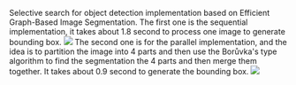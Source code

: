 Selective search for object detection implementation based on Efficient Graph-Based Image Segmentation.
The first one is the sequential implementation, it takes about 1.8 second to process one image to generate bounding box.
![](segmentation/result1.png)
The second one is for the parallel implementation, and the idea is to partition the image into 4 parts and then use the Borůvka's type algorithm to find the segmentation the 4 parts and then merge them together. It takes about 0.9 second to generate the bounding box.
![](segmentation_paralle/result.png)